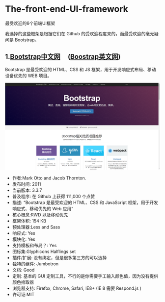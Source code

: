# The-front-end-UI-framework
最受欢迎的6个前端UI框架

我选择的这些框架是根据它们在 Github 的受欢迎程度来的，而最受欢迎的毫无疑问是 Bootstrap。

## 1.[Bootstrap中文网](http://www.bootcss.com)     ([Boostrap英文网](http://getbootstrap.com))

Bootstrap 是最受欢迎的 HTML、CSS 和 JS 框架，用于开发响应式布局、移动设备优先的 WEB 项目。

![Bootstrap](https://github.com/Eaaon/The-front-end-UI-framework/blob/master/imgs/Bootstrap.png)

* 作者:Mark Otto and Jacob Thornton.
* 发布时间: 2011
* 当前版本: 3.3.7
* 普及程序: 在 Github 上获得 111,000 个点赞
* 描述: “Bootstrap 是最受欢迎的 HTML、CSS 和 JavaScript 框架，用于开发响应式、移动优先的 Web 应用”
* 核心概念:RWD 以及移动优先
* 框架体积: 154 KB
* 预处理器:Less and Sass
* 响应式: Yes
* 模块化: Yes
* 支持模板和布局？: Yes
* 图标集:Glyphicons Halflings set
* 插件/扩展: 没有绑定，但是很多第三方的可以选择
* 独特的组件: Jumbotron
* 文档: Good
* 定制: 基本的 GUI 定制工具，不行的是你需要手工输入颜色值，因为没有提供颜色拾取器
* 浏览器支持: Firefox, Chrome, Safari, IE8+ (IE 8 需要 Respond.js )
* 许可证:MIT
